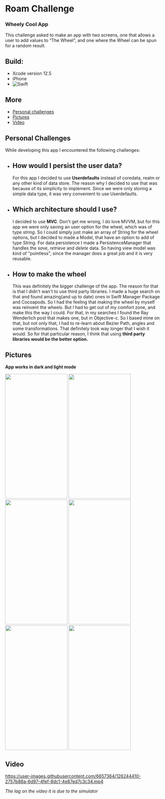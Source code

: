 # Roam Challenge
### Wheely Cool App
This challenge asked to make an app with two screens, one that allows a user to add values to “The Wheel”, and one where the Wheel can be spun for a random result.


## Build:
- Xcode version  12.5
- iPhone
- ![Swift ](https://img.shields.io/badge/Swift-5-orange.svg?style=flat)


## More
* [Personal challenges](#personal-challenges)
* [Pictures](#pictures)
* [Video](#video)

## Personal Challenges
While developing this app I encountered the following challenges:
* How would I persist the user data?
	-
	For this app I decided to use **Userdefaults** instead of coredata, realm or any other kind of data store. The reason why I decided to use that was because of its simplicity to implement. Since we were only storing a simple data type, it was very convenient to use Userdefaults. 
* Which architecture should I use?
	 -
	 I decided to use **MVC**. Don't get me wrong, I do love MVVM, but for this app we were only saving an user option for the wheel, which was of type *string*. So I could simply just make an array of String for the wheel options, but I decided to made a Model, that have an option to add of type String. For data persistence I made a PersistenceManager that handles the *save*, *retrieve* and *delete* data. So having view model was kind of "pointless", since the manager does a great job and it is very reusable.

* How to make the wheel
	-
	This was definitely the bigger challenge of the app. The reason for that is that I didn't wan't to use third party libraries. I made a huge search on that and found amazing(and up to date) ones in Swift Manager Package and Cocoapods. So I had the feeling  that making the wheel by myself was reinvent the wheels. But I had to get out of my comfort zone, and make this the way I could. For that, in my searches I found the Ray Wenderlich post that makes one, but in Objective-c. So I based mine on that, but not only that, I had to re-learn about Bezier Path, angles and some transformations. That definitely took way longer that I wish it would. So for that particular reason, I think that using **third party libraries would be the better option.** 
	
## Pictures
**App works in dark and light mode**

<img src="https://user-images.githubusercontent.com/6657364/126241771-c476f6d5-e36c-47ed-87a8-c25b43a34335.png" width="200" height="400">

<img src="https://user-images.githubusercontent.com/6657364/126241778-6bb64781-528b-4b20-abfc-d272cd929455.png" width="200" height="400">
<img src="https://user-images.githubusercontent.com/6657364/126241782-bd0930f5-2aba-4710-bc72-3407ec1cfa1a.png" width="200" height="400">
<img src="https://user-images.githubusercontent.com/6657364/126241786-18e933c3-a693-4c99-90b6-238e64c67131.png" width="200" height="400">
<img src="https://user-images.githubusercontent.com/6657364/126241788-5c85bea0-5dcf-4261-a29e-5daf4efa5cc2.png" width="200" height="400">
<img src="https://user-images.githubusercontent.com/6657364/126241791-e49537b4-ea82-424b-8011-25eb7a448a9b.png" width="200" height="400">


## Video

https://user-images.githubusercontent.com/6657364/126244410-2757b88a-6d97-4fef-8dc1-4e87ed7c3c34.mp4

*The lag on the video it is due to the simulator*
